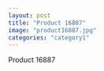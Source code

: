 ```yaml
---
layout: post
title: "Product 16887"
image: "product16887.jpg"
categories: "category1"
---
```

Product 16887

